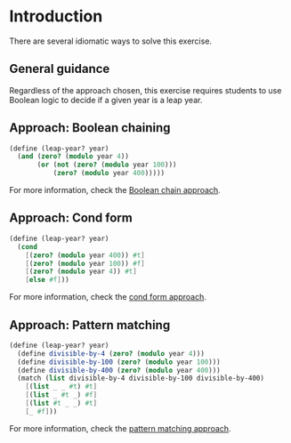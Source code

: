 # Introduction

There are several idiomatic ways to solve this exercise.

## General guidance

Regardless of the approach chosen, this exercise requires students to use Boolean logic to decide if a given year is a leap year.

## Approach: Boolean chaining

```scheme
(define (leap-year? year)
  (and (zero? (modulo year 4))
       (or (not (zero? (modulo year 100)))
           (zero? (modulo year 400)))))
```

For more information, check the [Boolean chain approach][approach-boolean-chain].

## Approach: Cond form

```scheme
(define (leap-year? year)
  (cond
    [(zero? (modulo year 400)) #t]
    [(zero? (modulo year 100)) #f]
    [(zero? (modulo year 4)) #t]
    [else #f]))
```

For more information, check the [cond form approach][approach-cond-form].

## Approach: Pattern matching

```scheme
(define (leap-year? year)
  (define divisible-by-4 (zero? (modulo year 4)))
  (define divisible-by-100 (zero? (modulo year 100)))
  (define divisible-by-400 (zero? (modulo year 400))) 
  (match (list divisible-by-4 divisible-by-100 divisible-by-400)
    [(list _ _ #t) #t]
    [(list _ #t _) #f]
    [(list #t _ _) #t]
    [_ #f]))
```

For more information, check the [pattern matching approach][approach-pattern-matching].

[approach-boolean-chain]: https://exercism.org/tracks/racket/exercises/leap/approaches/boolean-chain
[approach-cond-form]: https://exercism.org/tracks/racket/exercises/leap/approaches/cond-form
[approach-pattern-matching]: https://exercism.org/tracks/racket/exercises/leap/approaches/pattern-matching
